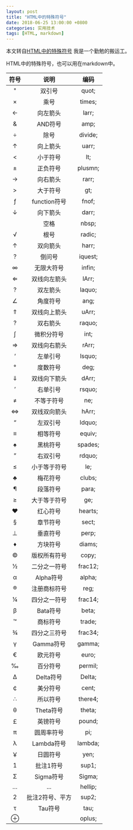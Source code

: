 ```yaml
---
layout: post
title: "HTML中的特殊符号"
date: 2018-06-25 13:00:00 +0800 
categories: 实用技术
tags: [HTML, markdown]
---
```


本文转自[HTML中的特殊符号](https://blog.csdn.net/html5_/article/details/21639475)
我是一个勤勉的搬运工。

<!-- more -->

HTML中的特殊符号，也可以用在markdown中。

| 符号  |      说明       |  编码   |
| :---: | :-------------: | :-----: |
|   "   |     双引号      |  quot;  |
|   ×   |      乘号       | times;  |
|   ←   |    向左箭头     |  larr;  |
|   &   |     AND符号     |  amp;   |
|   ÷   |      除号       | divide; |
|   ↑   |    向上箭头     |  uarr;  |
|   <   |    小于符号     |   lt;   |
|   ±   |    正负符号     | plusmn; |
|   →   |    向右箭头     |  rarr;  |
|   >   |    大于符号     |   gt;   |
|   ƒ   |  function符号   |  fnof;  |
|   ↓   |    向下箭头     |  darr;  |
|       |      空格       |  nbsp;  |
|   √   |      根号       | radic;  |
|   ↑   |    双向箭头     |  harr;  |
|   ?   |     倒问号      | iquest; |
|   ∞   |   无限大符号    | infin;  |
|   ⇐   |  双线向左箭头   |  lArr;  |
|   ?   |    双左箭头     | laquo;  |
|   ∠   |    角度符号     |  ang;   |
|   ⇑   |  双线向上箭头   |  uArr;  |
|   ?   |    双右箭头     | raquo;  |
|   ∫   |   微积分符号    |  int;   |
|   ⇒   |  双线向右箭头   |  rArr;  |
|   ‘   |    左单引号     | lsquo;  |
|   °   |    度数符号     |  deg;   |
|   ⇓   |  双线向下箭头   |  dArr;  |
|   ’   |    右单引号     | rsquo;  |
|   ≠   |   不等于符号    |   ne;   |
|   ⇔   |  双线双向箭头   |  hArr;  |
|   “   |    左双引号     | ldquo;  |
|   ≡   |    相等符号     | equiv;  |
|   ♠   |    黑桃符号     | spades; |
|   ”   |    右双引号     | rdquo;  |
|   ≤   |  小于等于符号   |   le;   |
|   ♣   |    梅花符号     | clubs;  |
|   ¶   |    段落符号     |  para;  |
|   ≥   |  大于等于符号   |   ge;   |
|   ♥   |    红心符号     | hearts; |
|   §   |    章节符号     |  sect;  |
|   ⊥   |    垂直符号     |  perp;  |
|   ♦   |    方块符号     | diams;  |
|   ©   |  版权所有符号   |  copy;  |
|   ½   |  二分之一符号   | frac12; |
|   α   |    Alpha符号    | alpha;  |
|   ®   |  注册商标符号   |  reg;   |
|   ¼   |  四分之一符号   | frac14; |
|   β   |    Bata符号     |  beta;  |
|   ™   |    商标符号     | trade;  |
|   ¾   |  四分之三符号   | frac34; |
|   γ   |    Gamma符号    | gamma;  |
|   €   |    欧元符号     |  euro;  |
|   ‰   |    百分符号     | permil; |
|   Δ   |    Delta符号    | Delta;  |
|   ￠   |    美分符号     |  cent;  |
|   ∴   |    所以符号     | there4; |
|   θ   |    Theta符号    | theta;  |
|   ￡   |    英镑符号     | pound;  |
|   π   |   圆周率符号    |   pi;   |
|   λ   |   Lambda符号    | lambda; |
|   ￥   |    日圆符号     |  yen;   |
|   1   |    批注1符号    |  sup1;  |
|   Σ   |    Sigma符号    | Sigma;  |
|   …   |       ...       | hellip; |
|   2   | 批注2符号、平方 |  sup2;  |
|   τ   |     Tau符号     |  tau;   |
|   ⊕   |                 | oplus;  |
